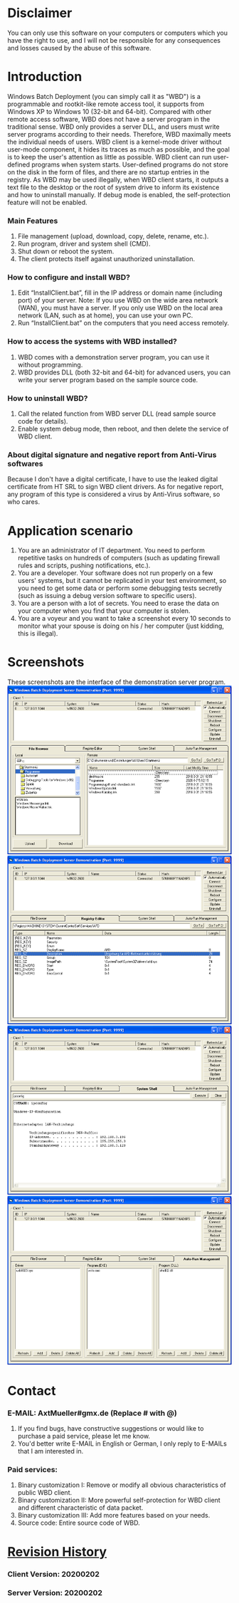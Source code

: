 
# Disclaimer
You can only use this software on your computers or computers which you have the right to use, and I will not be responsible for any consequences and losses caused by the abuse of this software.

# Introduction
Windows Batch Deployment (you can simply call it as "WBD") is a programmable and rootkit-like remote access tool, it supports from Windows XP to Windows 10 (32-bit and 64-bit). Compared with other remote access software, WBD does not have a server program in the traditional sense. WBD only provides a server DLL, and users must write server programs according to their needs. Therefore, WBD maximally meets the individual needs of users. WBD client is a kernel-mode driver without user-mode component, it hides its traces as much as possible, and the goal is to keep the user's attention as little as possible. WBD client can run user-defined programs when system starts. User-defined programs do not store on the disk in the form of files, and there are no startup entries in the registry. As WBD may be used illegally, when WBD client starts, it outputs a text file to the desktop or the root of system drive to inform its existence and how to uninstall manually. If debug mode is enabled, the self-protection feature will not be enabled.

### Main Features
1. File management (upload, download, copy, delete, rename, etc.).
2. Run program, driver and system shell (CMD).
3. Shut down or reboot the system.
4. The client protects itself against unauthorized uninstallation.

### How to configure and install WBD?
1. Edit “InstallClient.bat”, fill in the IP address or domain name (including port) of your server. Note: If you use WBD on the wide area network (WAN), you must have a server. If you only use WBD on the local area network (LAN, such as at home), you can use your own PC.
2. Run “InstallClient.bat” on the computers that you need access remotely.

### How to access the systems with WBD installed?
1. WBD comes with a demonstration server program, you can use it without programming.
2. WBD provides DLL (both 32-bit and 64-bit) for advanced users, you can write your server program based on the sample source code.

### How to uninstall WBD?
1. Call the related function from WBD server DLL (read sample source code for details).
2. Enable system debug mode, then reboot, and then delete the service of WBD client.

### About digital signature and negative report from Anti-Virus softwares
Because I don't have a digital certificate, I have to use the leaked digital certificate from HT SRL to sign WBD client drivers. As for negative report, any program of this type is considered a virus by Anti-Virus software, so who cares.

# Application scenario
1. You are an administrator of IT department. You need to perform repetitive tasks on hundreds of computers (such as updating firewall rules and scripts, pushing notifications, etc.).
2. You are a developer. Your software does not run properly on a few users' systems, but it cannot be replicated in your test environment, so you need to get some data or perform some debugging tests secretly (such as issuing a debug version software to specific users).
3. You are a person with a lot of secrets. You need to erase the data on your computer when you find that your computer is stolen.
4. You are a voyeur and you want to take a screenshot every 10 seconds to monitor what your spouse is doing on his / her computer (just kidding, this is illegal).

# Screenshots
These screenshots are the interface of the demonstration server program.
![image](https://raw.githubusercontent.com/AxtMueller/Windows-Batch-Deployment/master/screenshots/1.png)
![image](https://raw.githubusercontent.com/AxtMueller/Windows-Batch-Deployment/master/screenshots/2.png)
![image](https://raw.githubusercontent.com/AxtMueller/Windows-Batch-Deployment/master/screenshots/3.png)
![image](https://raw.githubusercontent.com/AxtMueller/Windows-Batch-Deployment/master/screenshots/4.png)

# Contact
### E-MAIL: AxtMueller#gmx.de (Replace # with @)
1. If you find bugs, have constructive suggestions or would like to purchase a paid service, please let me know.  
2. You'd better write E-MAIL in English or German, I only reply to E-MAILs that I am interested in.
### Paid services:
1. Binary customization I: Remove or modify all obvious characteristics of public WBD client.
2. Binary customization II: More powerful self-protection for WBD client and different characteristic of data packet.
2. Binary customization III: Add more features based on your needs.
4. Source code: Entire source code of WBD.

# [Revision History](/binaries/README.md#all-revision-history)
### Client Version: 20200202
### Server Version: 20200202
